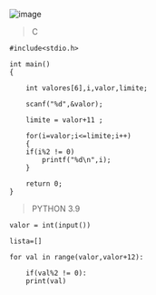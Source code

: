 ![image](https://github.com/lufffe/Beecrowd/assets/90646635/52a3a791-ff33-45f7-9702-e521359b59b3)

>C

	#include<stdio.h>

	int main()
	{

	    int valores[6],i,valor,limite;

	    scanf("%d",&valor);

	    limite = valor+11 ; 

	    for(i=valor;i<=limite;i++)
	    {
		if(i%2 != 0)
			printf("%d\n",i);
	    }

		return 0;
	}

>PYTHON 3.9

	valor = int(input())

	lista=[]

	for val in range(valor,valor+12):

	    if(val%2 != 0):
		print(val)
